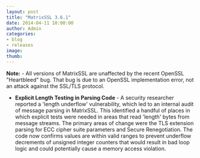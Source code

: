```yaml
---
layout: post
title: "MatrixSSL 3.6.1"
date: 2014-04-11 10:00:00
author: Admin
categories:
- blog
- releases
image:
thumb:
---
```

<p/><b>Note:</b> - All versions of MatrixSSL are unaffected by the recent OpenSSL "Heartbleed" bug. That bug is due to an OpenSSL implementation error, not an attack against the SSL/TLS protocol. 
<ul>
<li><b>Explicit Length Testing in Parsing Code</b> - A security researcher reported a 'length underflow' vulnerability, which led to an internal audit of message parsing in MatrixSSL.
This identified a handful of places in which explicit tests were needed in areas that read 'length' bytes from message streams. The primary areas of change were the TLS extension parsing for ECC cipher suite parameters and Secure Renegotiation.
The code now confirms values are within valid ranges to prevent underflow decrements of unsigned integer counters that would result in bad loop logic and could potentially cause a memory access violation.
</li>
</ul>
<br/>
